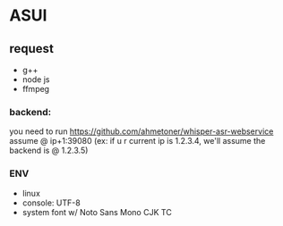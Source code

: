 # ASUI

## request

- g++
- node js
- ffmpeg

### backend:

you need to run
https://github.com/ahmetoner/whisper-asr-webservice
assume @ ip+1:39080 (ex: if u r current ip is 1.2.3.4, we'll assume the backend is @ 1.2.3.5)

### ENV

- linux
- console: UTF-8
- system font w/ Noto Sans Mono CJK TC
